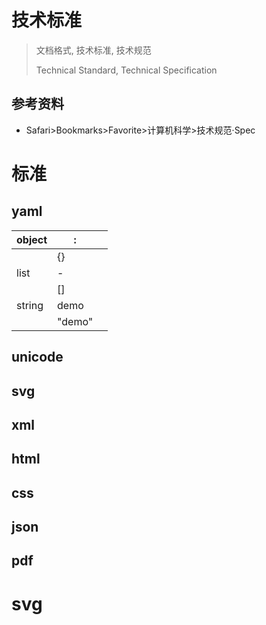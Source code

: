 # 技术标准

> 文档格式, 技术标准, 技术规范
>
> Technical Standard, Technical Specification

## 参考资料

- Safari>Bookmarks>Favorite>计算机科学>技术规范·Spec

# 标准

## yaml

| object | :      |      |
| ------ | ------ | ---- |
|        | {}     |      |
| list   | -      |      |
|        | []     |      |
| string | demo   |      |
|        | "demo" |      |



## unicode

## svg

## xml

## html

## css

## json

## pdf



# svg



